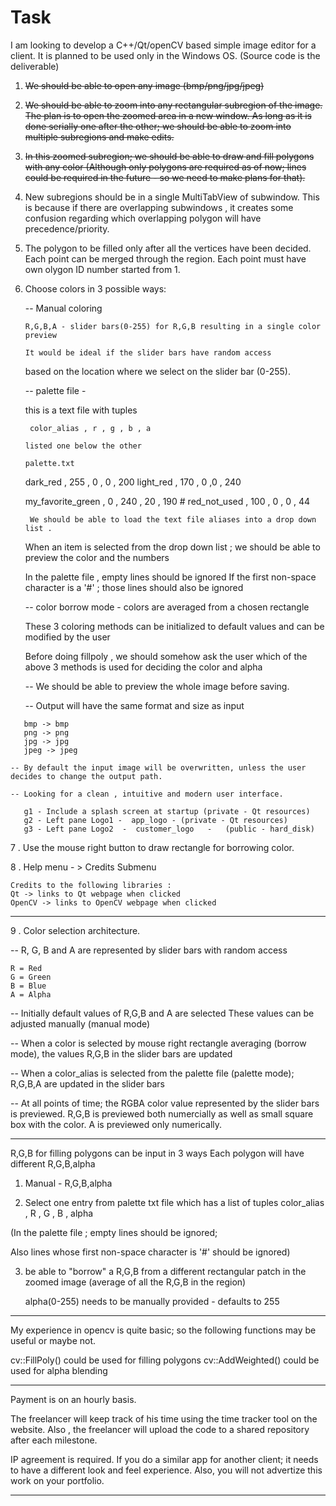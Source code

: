 # Task

I am looking to develop a C++/Qt/openCV based simple image editor for a client.
It is planned to be used only in the Windows OS.
(Source code is the deliverable)


 1. <s>We should be able to open any image (bmp/png/jpg/jpeg)</s>

 2. <s>We should be able to zoom into any rectangular subregion of the image. The plan is to open the zoomed area in a new window. As long as it is done serially one after the other; we should be able to zoom into multiple subregions and make edits.</s>

 3. <s>In this zoomed subregion; we should be able to draw and fill polygons with any color (Although only polygons are required as of now; lines could be required in the future - so we need to make plans for that).</s>

 4. New subregions should be in a single MultiTabView of subwindow. This is because if there are overlapping subwindows , it creates some confusion regarding which overlapping polygon will have precedence/priority.

 5. The polygon to be filled only after all the vertices have been decided. Each point can be merged    through the region. Each point must have own olygon ID number started from 1.

 6. Choose colors in 3 possible ways:

    -- Manual coloring

    	R,G,B,A - slider bars(0-255) for R,G,B resulting in a single color preview

        It would be ideal if the slider bars have random access

       based on the location where we select on the slider bar (0-255).

    -- palette file -

       this is a text file with tuples

         color_alias , r , g , b , a

        listed one below the other

    	palette.txt

       dark_red , 255 , 0 , 0 , 200
       light_red  ,  170 , 0 ,0 , 240

       my_favorite_green , 0 , 240 , 20  , 190
           # red_not_used , 100 , 0 , 0 , 44

         We should be able to load the text file aliases into a drop down list .

       When an item is selected from the drop down list ;  we should be 
        able to preview the color and the numbers

       In the palette file , empty lines should be ignored
       If the first non-space character is a '#' ; those lines should also be ignored

    -- color borrow mode - colors are averaged from a chosen rectangle

     These 3 coloring methods can be initialized to default values
     and can be modified by the user

     Before doing fillpoly , we should somehow ask the user which of the above 3 methods
     is used for deciding the color and alpha


    -- We should be able to preview the whole image before saving.

    -- Output will have the same format and size as input

```
   bmp -> bmp
   png -> png
   jpg -> jpg
   jpeg -> jpeg
```

    -- By default the input image will be overwritten, unless the user decides to change the output path.

    -- Looking for a clean , intuitive and modern user interface.

```
   g1 - Include a splash screen at startup (private - Qt resources)
   g2 - Left pane Logo1 -  app_logo - (private - Qt resources)
   g3 - Left pane Logo2  -  customer_logo   -   (public - hard_disk)
```

 7 . Use the mouse right button to draw rectangle for borrowing color.

 8 . Help menu - >  Credits Submenu

    Credits to the following libraries :
    Qt -> links to Qt webpage when clicked
    OpenCV -> links to OpenCV webpage when clicked

-----------------------------------------------------------------------------

9 . Color selection architecture.

--  R, G, B and A   are represented by slider bars with random access

    R = Red
    G = Green
    B = Blue
    A = Alpha

-- Initially default values of R,G,B and A are selected
   These values can be adjusted manually (manual mode)


-- When a color is selected by mouse right rectangle averaging (borrow mode), the values R,G,B in the          slider bars are updated


-- When a color_alias is selected from the palette file (palette mode); R,G,B,A are updated in the slider bars


--  At all points of time; the RGBA color value represented by the slider bars is previewed.
    R,G,B is previewed both numercially as well as small square box with the color.
    A is previewed only numerically.

-----------------------------------------------------------------------------

R,G,B for filling polygons can be input in 3 ways
Each polygon will have different R,G,B,alpha


1) Manual - R,G,B,alpha

2) Select one entry from palette txt file which has a list of tuples
   color_alias , R , G , B , alpha

  (In the palette file ; empty lines should be ignored; 

   Also lines whose first non-space character is '#' should be ignored)


3) be able to "borrow" a R,G,B from a different rectangular patch in the zoomed image
    (average of all the R,G,B in the region)

   alpha(0-255) needs to be manually provided - defaults to 255

----------------------------------------------------------------------------

My experience in opencv is quite basic; so the following functions
may be useful or maybe not.

cv::FillPoly() could be used for filling polygons
cv::AddWeighted() could be used for alpha blending

-----------------------------------------------------------------------------

Payment is on an hourly basis.

The freelancer will keep track of his time using the time tracker tool on the website.
Also , the freelancer will upload the code to a shared repository after each milestone.

IP agreement is required.
If you do a similar app for another client; it needs to have a different
look and feel experience.
Also, you will not advertize this work on your portfolio.

-----------------------------------------------------------------------------







